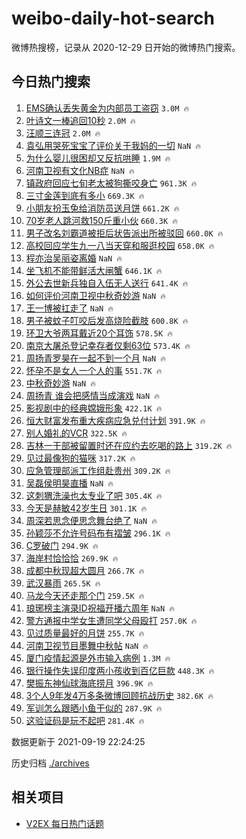 # weibo-daily-hot-search

微博热搜榜，记录从 2020-12-29 日开始的微博热门搜索。

## 今日热门搜索

<!-- BEGIN -->

1. [EMS确认丢失黄金为内部员工盗窃](https://s.weibo.com/weibo?q=%23EMS%E7%A1%AE%E8%AE%A4%E4%B8%A2%E5%A4%B1%E9%BB%84%E9%87%91%E4%B8%BA%E5%86%85%E9%83%A8%E5%91%98%E5%B7%A5%E7%9B%97%E7%AA%83%23&Refer=top) `3.0M 🔥`
1. [叶诗文一棒追回10秒](https://s.weibo.com/weibo?q=%23%E5%8F%B6%E8%AF%97%E6%96%87%E4%B8%80%E6%A3%92%E8%BF%BD%E5%9B%9E10%E7%A7%92%23&Refer=top) `2.0M 🔥`
1. [汪顺三连冠](https://s.weibo.com/weibo?q=%23%E6%B1%AA%E9%A1%BA%E4%B8%89%E8%BF%9E%E5%86%A0%23&Refer=top) `2.0M 🔥`
1. [袁弘用哭死宝宝了评价关于我妈的一切](https://s.weibo.com/weibo?q=%23%E8%A2%81%E5%BC%98%E7%94%A8%E5%93%AD%E6%AD%BB%E5%AE%9D%E5%AE%9D%E4%BA%86%E8%AF%84%E4%BB%B7%E5%85%B3%E4%BA%8E%E6%88%91%E5%A6%88%E7%9A%84%E4%B8%80%E5%88%87%23&Refer=top) `NaN 🔥`
1. [为什么婴儿很困却又反抗哄睡](https://s.weibo.com/weibo?q=%23%E4%B8%BA%E4%BB%80%E4%B9%88%E5%A9%B4%E5%84%BF%E5%BE%88%E5%9B%B0%E5%8D%B4%E5%8F%88%E5%8F%8D%E6%8A%97%E5%93%84%E7%9D%A1%23&Refer=top) `1.9M 🔥`
1. [河南卫视有文化NB症](https://s.weibo.com/weibo?q=%23%E6%B2%B3%E5%8D%97%E5%8D%AB%E8%A7%86%E6%9C%89%E6%96%87%E5%8C%96NB%E7%97%87%23&Refer=top) `NaN 🔥`
1. [镇政府回应七旬老太被狗撕咬身亡](https://s.weibo.com/weibo?q=%23%E9%95%87%E6%94%BF%E5%BA%9C%E5%9B%9E%E5%BA%94%E4%B8%83%E6%97%AC%E8%80%81%E5%A4%AA%E8%A2%AB%E7%8B%97%E6%92%95%E5%92%AC%E8%BA%AB%E4%BA%A1%23&Refer=top) `961.3K 🔥`
1. [三寸金莲到底有多小](https://s.weibo.com/weibo?q=%23%E4%B8%89%E5%AF%B8%E9%87%91%E8%8E%B2%E5%88%B0%E5%BA%95%E6%9C%89%E5%A4%9A%E5%B0%8F%23&Refer=top) `669.3K 🔥`
1. [小朋友扮玉兔给消防员送月饼](https://s.weibo.com/weibo?q=%23%E5%B0%8F%E6%9C%8B%E5%8F%8B%E6%89%AE%E7%8E%89%E5%85%94%E7%BB%99%E6%B6%88%E9%98%B2%E5%91%98%E9%80%81%E6%9C%88%E9%A5%BC%23&Refer=top) `661.2K 🔥`
1. [70岁老人跳河救150斤重小伙](https://s.weibo.com/weibo?q=%2370%E5%B2%81%E8%80%81%E4%BA%BA%E8%B7%B3%E6%B2%B3%E6%95%91150%E6%96%A4%E9%87%8D%E5%B0%8F%E4%BC%99%23&Refer=top) `660.3K 🔥`
1. [男子改名刘霸道被拒后状告派出所被驳回](https://s.weibo.com/weibo?q=%23%E7%94%B7%E5%AD%90%E6%94%B9%E5%90%8D%E5%88%98%E9%9C%B8%E9%81%93%E8%A2%AB%E6%8B%92%E5%90%8E%E7%8A%B6%E5%91%8A%E6%B4%BE%E5%87%BA%E6%89%80%E8%A2%AB%E9%A9%B3%E5%9B%9E%23&Refer=top) `660.0K 🔥`
1. [高校回应学生九一八当天穿和服逛校园](https://s.weibo.com/weibo?q=%23%E9%AB%98%E6%A0%A1%E5%9B%9E%E5%BA%94%E5%AD%A6%E7%94%9F%E4%B9%9D%E4%B8%80%E5%85%AB%E5%BD%93%E5%A4%A9%E7%A9%BF%E5%92%8C%E6%9C%8D%E9%80%9B%E6%A0%A1%E5%9B%AD%23&Refer=top) `658.0K 🔥`
1. [程亦治吴丽姿离婚](https://s.weibo.com/weibo?q=%23%E7%A8%8B%E4%BA%A6%E6%B2%BB%E5%90%B4%E4%B8%BD%E5%A7%BF%E7%A6%BB%E5%A9%9A%23&Refer=top) `NaN 🔥`
1. [坐飞机不能带鲜活大闸蟹](https://s.weibo.com/weibo?q=%23%E5%9D%90%E9%A3%9E%E6%9C%BA%E4%B8%8D%E8%83%BD%E5%B8%A6%E9%B2%9C%E6%B4%BB%E5%A4%A7%E9%97%B8%E8%9F%B9%23&Refer=top) `646.1K 🔥`
1. [外公去世新兵独自入伍无人送行](https://s.weibo.com/weibo?q=%23%E5%A4%96%E5%85%AC%E5%8E%BB%E4%B8%96%E6%96%B0%E5%85%B5%E7%8B%AC%E8%87%AA%E5%85%A5%E4%BC%8D%E6%97%A0%E4%BA%BA%E9%80%81%E8%A1%8C%23&Refer=top) `641.4K 🔥`
1. [如何评价河南卫视中秋奇妙游](https://s.weibo.com/weibo?q=%23%E5%A6%82%E4%BD%95%E8%AF%84%E4%BB%B7%E6%B2%B3%E5%8D%97%E5%8D%AB%E8%A7%86%E4%B8%AD%E7%A7%8B%E5%A5%87%E5%A6%99%E6%B8%B8%23&Refer=top) `NaN 🔥`
1. [王一博被扛走了](https://s.weibo.com/weibo?q=%23%E7%8E%8B%E4%B8%80%E5%8D%9A%E8%A2%AB%E6%89%9B%E8%B5%B0%E4%BA%86%23&Refer=top) `NaN 🔥`
1. [男子被蚊子叮咬后发高烧险截肢](https://s.weibo.com/weibo?q=%23%E7%94%B7%E5%AD%90%E8%A2%AB%E8%9A%8A%E5%AD%90%E5%8F%AE%E5%92%AC%E5%90%8E%E5%8F%91%E9%AB%98%E7%83%A7%E9%99%A9%E6%88%AA%E8%82%A2%23&Refer=top) `600.8K 🔥`
1. [环卫大爷两耳戴近20个耳饰](https://s.weibo.com/weibo?q=%23%E7%8E%AF%E5%8D%AB%E5%A4%A7%E7%88%B7%E4%B8%A4%E8%80%B3%E6%88%B4%E8%BF%9120%E4%B8%AA%E8%80%B3%E9%A5%B0%23&Refer=top) `578.5K 🔥`
1. [南京大屠杀登记幸存者仅剩63位](https://s.weibo.com/weibo?q=%23%E5%8D%97%E4%BA%AC%E5%A4%A7%E5%B1%A0%E6%9D%80%E7%99%BB%E8%AE%B0%E5%B9%B8%E5%AD%98%E8%80%85%E4%BB%85%E5%89%A963%E4%BD%8D%23&Refer=top) `573.4K 🔥`
1. [周扬青罗昊在一起不到一个月](https://s.weibo.com/weibo?q=%23%E5%91%A8%E6%89%AC%E9%9D%92%E7%BD%97%E6%98%8A%E5%9C%A8%E4%B8%80%E8%B5%B7%E4%B8%8D%E5%88%B0%E4%B8%80%E4%B8%AA%E6%9C%88%23&Refer=top) `NaN 🔥`
1. [怀孕不是女人一个人的事](https://s.weibo.com/weibo?q=%23%E6%80%80%E5%AD%95%E4%B8%8D%E6%98%AF%E5%A5%B3%E4%BA%BA%E4%B8%80%E4%B8%AA%E4%BA%BA%E7%9A%84%E4%BA%8B%23&Refer=top) `551.7K 🔥`
1. [中秋奇妙游](https://s.weibo.com/weibo?q=%E4%B8%AD%E7%A7%8B%E5%A5%87%E5%A6%99%E6%B8%B8&Refer=top) `NaN 🔥`
1. [周扬青 谁会把感情当成演戏](https://s.weibo.com/weibo?q=%E5%91%A8%E6%89%AC%E9%9D%92%20%E8%B0%81%E4%BC%9A%E6%8A%8A%E6%84%9F%E6%83%85%E5%BD%93%E6%88%90%E6%BC%94%E6%88%8F&Refer=top) `NaN 🔥`
1. [影视剧中的经典嫦娥形象](https://s.weibo.com/weibo?q=%23%E5%BD%B1%E8%A7%86%E5%89%A7%E4%B8%AD%E7%9A%84%E7%BB%8F%E5%85%B8%E5%AB%A6%E5%A8%A5%E5%BD%A2%E8%B1%A1%23&Refer=top) `422.1K 🔥`
1. [恒大财富发布重大疾病应急兑付计划](https://s.weibo.com/weibo?q=%23%E6%81%92%E5%A4%A7%E8%B4%A2%E5%AF%8C%E5%8F%91%E5%B8%83%E9%87%8D%E5%A4%A7%E7%96%BE%E7%97%85%E5%BA%94%E6%80%A5%E5%85%91%E4%BB%98%E8%AE%A1%E5%88%92%23&Refer=top) `391.9K 🔥`
1. [别人婚礼的VCR](https://s.weibo.com/weibo?q=%23%E5%88%AB%E4%BA%BA%E5%A9%9A%E7%A4%BC%E7%9A%84VCR%23&Refer=top) `322.5K 🔥`
1. [吉林一干部被留置时还在应约去吃喝的路上](https://s.weibo.com/weibo?q=%23%E5%90%89%E6%9E%97%E4%B8%80%E5%B9%B2%E9%83%A8%E8%A2%AB%E7%95%99%E7%BD%AE%E6%97%B6%E8%BF%98%E5%9C%A8%E5%BA%94%E7%BA%A6%E5%8E%BB%E5%90%83%E5%96%9D%E7%9A%84%E8%B7%AF%E4%B8%8A%23&Refer=top) `319.2K 🔥`
1. [见过最像狗的猫咪](https://s.weibo.com/weibo?q=%23%E8%A7%81%E8%BF%87%E6%9C%80%E5%83%8F%E7%8B%97%E7%9A%84%E7%8C%AB%E5%92%AA%23&Refer=top) `317.2K 🔥`
1. [应急管理部派工作组赴贵州](https://s.weibo.com/weibo?q=%23%E5%BA%94%E6%80%A5%E7%AE%A1%E7%90%86%E9%83%A8%E6%B4%BE%E5%B7%A5%E4%BD%9C%E7%BB%84%E8%B5%B4%E8%B4%B5%E5%B7%9E%23&Refer=top) `309.2K 🔥`
1. [吴磊侯明昊直播](https://s.weibo.com/weibo?q=%23%E5%90%B4%E7%A3%8A%E4%BE%AF%E6%98%8E%E6%98%8A%E7%9B%B4%E6%92%AD%23&Refer=top) `NaN 🔥`
1. [这刺猬洗澡也太专业了吧](https://s.weibo.com/weibo?q=%23%E8%BF%99%E5%88%BA%E7%8C%AC%E6%B4%97%E6%BE%A1%E4%B9%9F%E5%A4%AA%E4%B8%93%E4%B8%9A%E4%BA%86%E5%90%A7%23&Refer=top) `305.4K 🔥`
1. [今天是赫敏42岁生日](https://s.weibo.com/weibo?q=%23%E4%BB%8A%E5%A4%A9%E6%98%AF%E8%B5%AB%E6%95%8F42%E5%B2%81%E7%94%9F%E6%97%A5%23&Refer=top) `301.1K 🔥`
1. [周深若思念便思念舞台绝了](https://s.weibo.com/weibo?q=%23%E5%91%A8%E6%B7%B1%E8%8B%A5%E6%80%9D%E5%BF%B5%E4%BE%BF%E6%80%9D%E5%BF%B5%E8%88%9E%E5%8F%B0%E7%BB%9D%E4%BA%86%23&Refer=top) `NaN 🔥`
1. [孙颖莎不允许号码布有褶皱](https://s.weibo.com/weibo?q=%23%E5%AD%99%E9%A2%96%E8%8E%8E%E4%B8%8D%E5%85%81%E8%AE%B8%E5%8F%B7%E7%A0%81%E5%B8%83%E6%9C%89%E8%A4%B6%E7%9A%B1%23&Refer=top) `296.1K 🔥`
1. [C罗破门](https://s.weibo.com/weibo?q=%23C%E7%BD%97%E7%A0%B4%E9%97%A8%23&Refer=top) `294.9K 🔥`
1. [海岸村恰恰恰](https://s.weibo.com/weibo?q=%23%E6%B5%B7%E5%B2%B8%E6%9D%91%E6%81%B0%E6%81%B0%E6%81%B0%23&Refer=top) `269.9K 🔥`
1. [成都中秋现超大圆月](https://s.weibo.com/weibo?q=%23%E6%88%90%E9%83%BD%E4%B8%AD%E7%A7%8B%E7%8E%B0%E8%B6%85%E5%A4%A7%E5%9C%86%E6%9C%88%23&Refer=top) `266.7K 🔥`
1. [武汉暴雨](https://s.weibo.com/weibo?q=%23%E6%AD%A6%E6%B1%89%E6%9A%B4%E9%9B%A8%23&Refer=top) `265.5K 🔥`
1. [马龙今天还走那个门](https://s.weibo.com/weibo?q=%23%E9%A9%AC%E9%BE%99%E4%BB%8A%E5%A4%A9%E8%BF%98%E8%B5%B0%E9%82%A3%E4%B8%AA%E9%97%A8%23&Refer=top) `259.5K 🔥`
1. [琅琊榜主演录ID祝福开播六周年](https://s.weibo.com/weibo?q=%E7%90%85%E7%90%8A%E6%A6%9C%E4%B8%BB%E6%BC%94%E5%BD%95ID%E7%A5%9D%E7%A6%8F%E5%BC%80%E6%92%AD%E5%85%AD%E5%91%A8%E5%B9%B4&Refer=top) `NaN 🔥`
1. [警方通报中学女生遭同学父母殴打](https://s.weibo.com/weibo?q=%23%E8%AD%A6%E6%96%B9%E9%80%9A%E6%8A%A5%E4%B8%AD%E5%AD%A6%E5%A5%B3%E7%94%9F%E9%81%AD%E5%90%8C%E5%AD%A6%E7%88%B6%E6%AF%8D%E6%AE%B4%E6%89%93%23&Refer=top) `257.0K 🔥`
1. [见过质量最好的月饼](https://s.weibo.com/weibo?q=%23%E8%A7%81%E8%BF%87%E8%B4%A8%E9%87%8F%E6%9C%80%E5%A5%BD%E7%9A%84%E6%9C%88%E9%A5%BC%23&Refer=top) `255.7K 🔥`
1. [河南卫视节目墨舞中秋帖](https://s.weibo.com/weibo?q=%23%E6%B2%B3%E5%8D%97%E5%8D%AB%E8%A7%86%E8%8A%82%E7%9B%AE%E5%A2%A8%E8%88%9E%E4%B8%AD%E7%A7%8B%E5%B8%96%23&Refer=top) `NaN 🔥`
1. [厦门疫情起源是外市输入病例](https://s.weibo.com/weibo?q=%23%E5%8E%A6%E9%97%A8%E7%96%AB%E6%83%85%E8%B5%B7%E6%BA%90%E6%98%AF%E5%A4%96%E5%B8%82%E8%BE%93%E5%85%A5%E7%97%85%E4%BE%8B%23&Refer=top) `1.3M 🔥`
1. [银行操作失误印度两小孩收到百亿巨款](https://s.weibo.com/weibo?q=%23%E9%93%B6%E8%A1%8C%E6%93%8D%E4%BD%9C%E5%A4%B1%E8%AF%AF%E5%8D%B0%E5%BA%A6%E4%B8%A4%E5%B0%8F%E5%AD%A9%E6%94%B6%E5%88%B0%E7%99%BE%E4%BA%BF%E5%B7%A8%E6%AC%BE%23&Refer=top) `448.3K 🔥`
1. [樊振东神仙球海底捞月](https://s.weibo.com/weibo?q=%23%E6%A8%8A%E6%8C%AF%E4%B8%9C%E7%A5%9E%E4%BB%99%E7%90%83%E6%B5%B7%E5%BA%95%E6%8D%9E%E6%9C%88%23&Refer=top) `396.9K 🔥`
1. [3个人9年发4万多条微博回顾抗战历史](https://s.weibo.com/weibo?q=%233%E4%B8%AA%E4%BA%BA9%E5%B9%B4%E5%8F%914%E4%B8%87%E5%A4%9A%E6%9D%A1%E5%BE%AE%E5%8D%9A%E5%9B%9E%E9%A1%BE%E6%8A%97%E6%88%98%E5%8E%86%E5%8F%B2%23&Refer=top) `382.6K 🔥`
1. [军训怎么跟晒小鱼干似的](https://s.weibo.com/weibo?q=%23%E5%86%9B%E8%AE%AD%E6%80%8E%E4%B9%88%E8%B7%9F%E6%99%92%E5%B0%8F%E9%B1%BC%E5%B9%B2%E4%BC%BC%E7%9A%84%23&Refer=top) `287.9K 🔥`
1. [这验证码是玩不起吧](https://s.weibo.com/weibo?q=%23%E8%BF%99%E9%AA%8C%E8%AF%81%E7%A0%81%E6%98%AF%E7%8E%A9%E4%B8%8D%E8%B5%B7%E5%90%A7%23&Refer=top) `281.4K 🔥`

数据更新于 2021-09-19 22:24:25

<!-- END -->

历史归档 [./archives](./archives)

## 相关项目

- [V2EX 每日热门话题](https://github.com/boojack/v2ex-daily-hot-topic)
